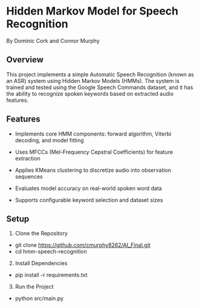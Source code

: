 # Hidden Markov Model for Speech Recognition
By Dominic Cork and Connor Murphy

## Overview
This project implements a simple Automatic Speech Recognition (known as an ASR) system using Hidden Markov Models (HMMs). The system is trained and tested using the Google Speech Commands dataset, and it has the ability to recognize spoken keywords based on extracted audio features.

## Features
- Implements core HMM components: forward algorithm, Viterbi decoding, and model fitting

- Uses MFCCs (Mel-Frequency Cepstral Coefficients) for feature extraction

- Applies KMeans clustering to discretize audio into observation sequences

- Evaluates model accuracy on real-world spoken word data

- Supports configurable keyword selection and dataset sizes

## Setup
1. Clone the Repository
  - git clone https://github.com/cmurphy8262/AI_Final.git
  - cd hmm-speech-recognition
2. Install Dependencies
  - pip install -r requirements.txt
3. Run the Project
  - python src/main.py
